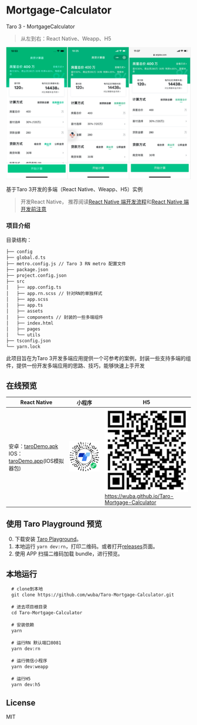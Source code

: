 # Mortgage-Calculator

Taro 3 - MortgageCalculator 

> 从左到右：React Native、Weapp、H5

![](./example.png)

基于Taro 3开发的多端（React Native、Weapp、H5）实例


> 开发React Native， 推荐阅读[React Native 端开发流程](https://nervjs.github.io/taro/docs/3.2.0-canary.3/react-native)和[React Native 端开发前注意](https://nervjs.github.io/taro/docs/3.2.0-canary.3/react-native-remind)


### 项目介绍

目录结构：
```
├── config
├── global.d.ts
├── metro.config.js // Taro 3 RN metro 配置文件
├── package.json
├── project.config.json
├── src
│   ├── app.config.ts
│   ├── app.rn.scss // 针对RN的单独样式
│   ├── app.scss
│   ├── app.ts
│   ├── assets
│   ├── components // 封装的一些多端组件
│   ├── index.html
│   ├── pages
│   └── utils
├── tsconfig.json
└── yarn.lock
```

此项目旨在为Taro 3开发多端应用提供一个可参考的案例，封装一些支持多端的组件，提供一份开发多端应用的思路、技巧，能够快速上手开发


## 在线预览


| <center>React Native</center>| <center>小程序</center> | <center>H5</center> |
|--------------|-------|----|
| 安卓：[taroDemo.apk](https://github.com/wuba/Taro-Mortgage-Calculator/raw/e0c432bdc6096a08d9020542e7ce401861026bfa/app-arm64-v8a-release.apk.1.zip) <br> IOS：[taroDemo.app](https://github.com/wuba/Taro-Mortgage-Calculator/raw/a67459bc6667b0478978621482d33103d04e7538/taroDemo.app.zip)(IOS模拟器包) | ![](./mini-qrcode.jpg) | ![](./h5-qrcode.png)<br>https://wuba.github.io/Taro-Mortgage-Calculator |

## 使用 Taro Playground 预览

0. 下载安装 [Taro Playground](https://github.com/wuba/taro-playground#app-download)。
1. 本地运行 `yarn dev:rn`，打印二维码。或者打开[releases](https://github.com/wuba/Taro-Mortgage-Calculator/releases)页面。
2. 使用 APP 扫描二维码加载 bundle，进行预览。

## 本地运行

```
  # clone到本地
  git clone https://github.com/wuba/Taro-Mortgage-Calculator.git
  
  # 进去项目根目录
  cd Taro-Mortgage-Calculator
  
  # 安装依赖
  yarn
  
  # 运行RN 默认端口8081
  yarn dev:rn

  # 运行微信小程序
  yarn dev:weapp

  # 运行H5
  yarn dev:h5
```

## License

MIT
